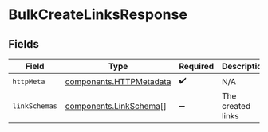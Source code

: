 # BulkCreateLinksResponse


## Fields

| Field                                                              | Type                                                               | Required                                                           | Description                                                        |
| ------------------------------------------------------------------ | ------------------------------------------------------------------ | ------------------------------------------------------------------ | ------------------------------------------------------------------ |
| `httpMeta`                                                         | [components.HTTPMetadata](../../models/components/httpmetadata.md) | :heavy_check_mark:                                                 | N/A                                                                |
| `linkSchemas`                                                      | [components.LinkSchema](../../models/components/linkschema.md)[]   | :heavy_minus_sign:                                                 | The created links                                                  |